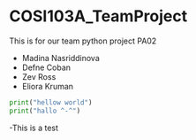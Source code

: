 # COSI103A_TeamProject

This is for our team python project PA02

- Madina Nasriddinova
- Defne Coban
- Zev Ross
- Eliora Kruman


```python
print("hellow world")
print("hallo ^-^")
```

-This is a test